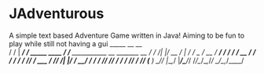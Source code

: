 # JAdventurous
A simple text based Adventure Game written in Java!
Aiming to be fun to play while still not having a gui
       _____       __                 __                             
      / /   | ____/ /   _____  ____  / /___  ___________  __  _______
 __  / / /| |/ __  / | / / _ \/ __ \/ __/ / / / ___/ __ \/ / / / ___/
/ /_/ / ___ / /_/ /| |/ /  __/ / / / /_/ /_/ / /  / /_/ / /_/ (__  ) 
\____/_/  |_\__,_/ |___/\___/_/ /_/\__/\__,_/_/   \____/\__,_/____/  
                                                                     
